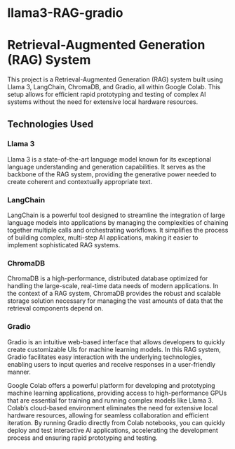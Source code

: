 # llama3-RAG-gradio
# Retrieval-Augmented Generation (RAG) System

This project is a Retrieval-Augmented Generation (RAG) system built using Llama 3, LangChain, ChromaDB, and Gradio, all within Google Colab. This setup allows for efficient rapid prototyping and testing of complex AI systems without the need for extensive local hardware resources.

## Technologies Used

### Llama 3
Llama 3 is a state-of-the-art language model known for its exceptional language understanding and generation capabilities. It serves as the backbone of the RAG system, providing the generative power needed to create coherent and contextually appropriate text.

### LangChain
LangChain is a powerful tool designed to streamline the integration of large language models into applications by managing the complexities of chaining together multiple calls and orchestrating workflows. It simplifies the process of building complex, multi-step AI applications, making it easier to implement sophisticated RAG systems.

### ChromaDB
ChromaDB is a high-performance, distributed database optimized for handling the large-scale, real-time data needs of modern applications. In the context of a RAG system, ChromaDB provides the robust and scalable storage solution necessary for managing the vast amounts of data that the retrieval components depend on.

### Gradio
Gradio is an intuitive web-based interface that allows developers to quickly create customizable UIs for machine learning models. In this RAG system, Gradio facilitates easy interaction with the underlying technologies, enabling users to input queries and receive responses in a user-friendly manner.

Google Colab offers a powerful platform for developing and prototyping machine learning applications, providing access to high-performance GPUs that are essential for training and running complex models like Llama 3. Colab’s cloud-based environment eliminates the need for extensive local hardware resources, allowing for seamless collaboration and efficient iteration. By running Gradio directly from Colab notebooks, you can quickly deploy and test interactive AI applications, accelerating the development process and ensuring rapid prototyping and testing.
